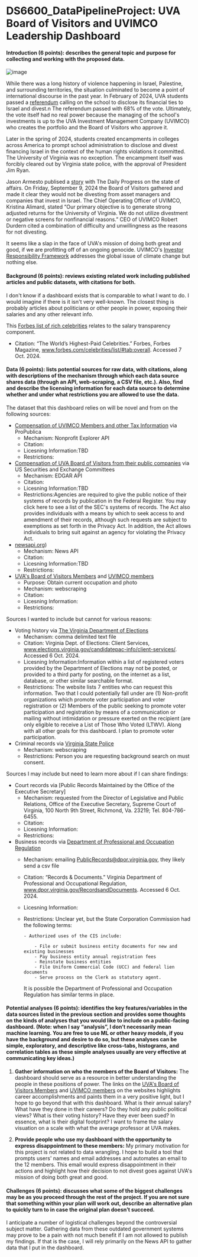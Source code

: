 # DS6600_DataPipelineProject: UVA Board of Visitors and UVIMCO Leadership Dashboard

#### Introduction (6 points): describes the general topic and purpose for collecting and working with the proposed data.

![image](https://github.com/user-attachments/assets/ef782aa3-de8e-4f55-a9fb-cdde6c62c793)

While there was a long history of violence happening in Israel, Palestine, and surrounding territories, the situation culminated to become a point of international discourse in the past year. In February of 2024, UVA students passed a [referendum](https://studentelections.virginia.edu/form/uva-apartheid-divest-2024) calling on the school to disclose its financial ties to Israel and divest.n The referendum passed with 68% of the vote. Ultimately, the vote itself had no real power because the managing of the school's investments is up to the UVA Investment Management Company (UVIMCO) who creates the portfolio and the Board of Visitors who approve it. 

Later in the spring of 2024, students created encampments in colleges across America to prompt school administration to disclose and divest financing Israel in the context of the human rights violations it committed. The University of Virginia was no exception. The encampment itself was forcibly cleared out by Virginia state police, with the approval of President Jim Ryan. 

Jason Armesto publised a [story](https://dailyprogress.com/news/local/education/uva-will-not-be-divesting-from-israel/article_ccb031dc-721b-11ef-bfc3-db148d7affbc.html) with The Daily Progress on the state of affairs. On Friday, September 9, 2024 the Board of Visitors gathered and made it clear they would not be divesting from asset managers and companies that invest in Israel. The Chief Operating Officer of UVIMCO, Kristina Alimard, stated “Our primary objective is to generate strong adjusted returns for the University of Virginia. We do not utilize divestment or negative screens for nonfinancial reasons.” CEO of UVIMCO Robert Durdern cited a combination of difficulty and unwillingness as the reasons for not divesting. 

It seems like a slap in the face of UVA's mission of doing both great and good, if we are profitting off of an ongoing genocide. UVIMCO's [Investor Responsibility Framework](https://uvimco.org/wp-content/uploads/2022/03/Investor-Responsibility-Framework.pdf) addresses the global issue of climate change but nothing else. 

#### Background (6 points): reviews existing related work including published articles and public datasets, with citations for both.
I don't know if a dashboard exists that is comparable to what I want to do. I would imagine if there is it isn't very well-known. The closest thing is probably articles about politicians or other people in power, exposing their salaries and any other relevant info.

This [Forbes list of rich celebrities](https://www.forbes.com/celebrities/list/#tab:overall) relates to the salary transparency component.
- Citation: “The World’s Highest-Paid Celebrities.” Forbes, Forbes Magazine, www.forbes.com/celebrities/list/#tab:overall. Accessed 7 Oct. 2024. 

#### Data (6 points): lists potential sources for raw data, with citations, along with descriptions of the mechanism through which each data source shares data (through an API, web-scraping, a CSV file, etc.). Also, find and describe the licensing information for each data source to determine whether and under what restrictions you are allowed to use the data.
The dataset that this dashboard relies on will be novel and from on the following sources: 
- [Compensation of UVIMCO Members and other Tax Information](https://projects.propublica.org/nonprofits/organizations/562462804) via ProPublica
    - Mechanism: Nonprofit Explorer API
    - Citation:
    - Licesning Information:TBD
    - Restrictions:
- [Compensation of UVA Board of Visitors from their public companies](https://www.sec.gov/search-filings/edgar-application-programming-interfaces) via US Securities and Exchange Committees
    - Mechanism: EDGAR API 
    - Citation: 
    - Licesning Information:TBD
    - Restrictions:Agencies are required to give the public notice of their systems of records by publication in the Federal Register. You may click here to see a list of the SEC's systems of records. The Act also provides individuals with a means by which to seek access to and amendment of their records, although such requests are subject to exemptions as set forth in the Privacy Act. In addition, the Act allows individuals to bring suit against an agency for violating the Privacy Act.
- [newsapi.org](https://newsapi.org/docs/get-started))
    - Mechanism: News API 
    - Citation: 
    - Licesning Information:TBD
    - Restrictions:
- [UVA's Board of Visitors Members](https://bov.virginia.edu/people) and [UVIMCO members](https://uvimco.org/leadership-team/)
    - Purpose: Obtain current occupation and photo
    - Mechanism: webscraping
    - Citation:
    - Licesning Information:
    - Restrictions:
      
Sources I wanted to include but cannot for various reasons:
- Voting history via [The Virginia Department of Elections](https://www.elections.virginia.gov/candidatepac-info/client-services/)
    - Mechanism: comma delimited text file
    - Citation: Virginia Dept. of Elections: Client Services, www.elections.virginia.gov/candidatepac-info/client-services/. Accessed 6 Oct. 2024. 
    - Licesning Information:Information within a list of registered voters provided by the Department of Elections may not be posted, or provided to a third party for posting, on the internet as a list, database, or other similar searchable format.
    - Restrictions: The website lists 7 entities who can request this information. Two that I could potentially fall under are (1) Non-profit organizations which promote voter participation and voter registration or (2) Members of the public seeking to promote voter participation and registration by means of a communication or mailing without intimidation or pressure exerted on the recipient (are only eligible to receive a List of Those Who Voted (LTWV). Along with all other goals for this dashboard. I plan to promote voter participation.
- Criminal records via [Virginia State Police](https://vsp.virginia.gov/services/criminal-background/)
    - Mechanism: webscraping
    - Restrictions: Person you are requesting background search on must consent.
 
Sources I may include but need to learn more about if I can share findings:
- Court records via [Public Records Maintained by the Office of the Executive Secretary] 
    - Mechanism: requested from the Director of Legislative and Public Relations, Office of the Executive Secretary, Supreme Court of Virginia, 100 North 9th Street, Richmond, Va. 23219; Tel. 804-786-6455.
    - Citation:
    - Licesning Information:
    - Restrictions:
- Business records via [Department of Professional and Occupation Regulation](https://www.dpor.virginia.gov/RecordsandDocuments) 
    - Mechanism: emailing PublicRecords@dpor.virginia.gov, they likely send a csv file
    - Citation: “Records & Documents.” Virginia Department of Professional and Occupational Regulation, www.dpor.virginia.gov/RecordsandDocuments. Accessed 6 Oct. 2024. 
    - Licesning Information:
    - Restrictions: Unclear yet, but the  State Corporation Commission had the following terms:
      
          - Authorized uses of the CIS include:
      
              - File or submit business entity documents for new and existing businesses
              - Pay business entity annual registration fees
              - Reinstate business entities
              - File Uniform Commercial Code (UCC) and federal lien documents
              - Serve process on the Clerk as statutory agent.
      It is possible the Department of Professional and Occupation Regulation has similar terms in place.

#### Potential analyses (6 points): identifies the key features/variables in the data sources listed in the previous section and provides some thoughts on the kinds of analyses that you would like to include on a public-facing dashboard. (Note: when I say “analysis”, I don’t necessarily mean machine learning. You are free to use ML or other heavy models, if you have the background and desire to do so, but these analyses can be simple, exploratory, and descriptive like cross-tabs, histograms, and correlation tables as these simple analyses usually are very effective at communicating key ideas.)

1. **Gather information on who the members of the Board of Visitors:** The dashboard should serve as a resource in better understanding the people in these positions of power. The links on the [UVA's Board of Visitors Members](https://bov.virginia.edu/people) and [UVIMCO members](https://uvimco.org/leadership-team/) on the websites highlights career accomplishments and paints them in a very positive light, but I hope to go beyond that with this dashboard. What is their annual salary? What have they done in their careers? Do they hold any public political views? What is their voting history? Have they ever been sued? In essence, what is their digital footprint? I want to frame the salary visuation on a scale with what the average professor at UVA makes.
   
2. **Provide people who use my dashboard with the opportunity to express disappointment to these members:** My primary motivation for this project is not related to data wrangling. I hope to build a tool that prompts users' names and email addresses and automates an email to the 12 members. This email would express disappointment in their actions and highlight how their decision to not divest goes against UVA's mission of doing both great and good. 


#### Challenges (6 points): discusses what some of the biggest challenges may be as you proceed through the rest of the project. If you are not sure that something within your plan will work out, describe an alternative plan to quickly turn to in case the original plan doesn’t succeed.
I anticipate a number of logistical challenges beyond the controversial subject matter. Gathering data from these outdated government systems may prove to be a pain with not much benefit if I am not allowed to publish my findings. If that is the case, I will rely primarily on the News API to gather data that I put in the dashboard.

